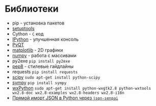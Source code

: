 # Библиотеки
- pip  - установка пакетов
- [setuptools](https://pypi.python.org/pypi/setuptools)
- Cython - `C` код
- [IPython](http://ipython.org/) - улучшенная консоль
- [PyQT](https://sourceforge.net/projects/pyqt/)
- [matplotlib](https://sourceforge.net/projects/matplotlib/) - 2D графики
- [numpy](https://sourceforge.net/projects/numpy) - работа с массивами
- py2exe ``` pip install py2exe ```
- [pep8](https://pypi.python.org/pypi/pep8/1.6.2) - стилевые гайдлайны
- requests  ``` pip install requests ```
- [scipy](https://sourceforge.net/projects/scipy/) ``` sudo apt-get install python-scipy ```
- [sympy](http://www.sympy.org/en/download.html) ``` pip install sympy ```
- [wxPython](http://www.wxpython.org/) ``` sudo apt-get install python-wxgtk2.8 python-wxtools wx2.8-doc wx2.8-examples wx2.8-headers wx2.8-i18n ```
- [Прямой иморт JSON в Python через `json-senpai`](http://tproger.ru/articles/json-sempai/)